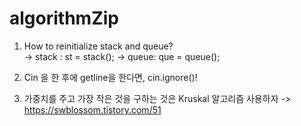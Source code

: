 # algorithmZip

1. How to reinitialize stack and queue?  
 -> stack : st = stack<int>();
 -> queue: que = queue<int>();

2. Cin 을 한 후에 getline을 한다면, cin.ignore()!

3. 가중치를 주고 가장 작은 것을 구하는 것은 Kruskal 알고리즘 사용하자 -> https://swblossom.tistory.com/51